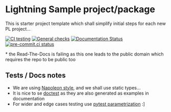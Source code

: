 # Lightning Sample project/package

This is starter project template which shall simplify initial steps for each new PL project...

[![CI testing](https://github.com/Lightning-Devel/PL-Horovod/actions/workflows/ci-testing.yml/badge.svg?event=push)](https://github.com/Lightning-Devel/PL-Horovod/actions/workflows/ci-testing.yml)
[![General checks](https://github.com/Lightning-Devel/PL-Horovod/actions/workflows/ci-checks.yml/badge.svg?event=push)](https://github.com/Lightning-Devel/PL-Horovod/actions/workflows/ci-checks.yml)
[![Documentation Status](https://readthedocs.org/projects/PL-Horovod/badge/?version=latest)](https://PL-Horovod.readthedocs.io/en/latest/?badge=latest)
[![pre-commit.ci status](https://results.pre-commit.ci/badge/github/Lightning-Devel/PL-Horovod/main.svg)](https://results.pre-commit.ci/latest/github/Lightning-Devel/PL-Horovod/main)

\* the Read-The-Docs is failing as this one leads to the public domain which requires the repo to be public too

## Tests / Docs notes

- We are using [Napoleon style,](https://www.sphinx-doc.org/en/master/usage/extensions/napoleon.html) and we shall use static types...
- It is nice to se [doctest](https://docs.python.org/3/library/doctest.html) as they are also generated as examples in documentation
- For wider and edge cases testing use [pytest parametrization](https://docs.pytest.org/en/stable/parametrize.html) :\]
